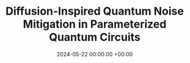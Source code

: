 ---
layout: post
title:  "Diffusion-Inspired Quantum Noise Mitigation in Parameterized Quantum Circuits"
date:   2024-05-22 00:00:00 +00:00
image: /images/NoiseMitigationDiffusion.png
categories: research
authors: "<strong>Hoang-Quan Nguyen</strong>, Xuan Bac Nguyen, Samuel Yen-Chi Chen, Hugh Churchill, Nicholas Borys, Samee U. Khan, Khoa Luu"
venue: "arXiv"
arxiv: https://arxiv.org/abs/2406.00843
---